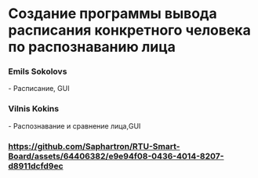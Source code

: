 <h1>Создание программы вывода расписания конкретного человека по распознаванию лица</h1>
<h3></h3>
<h3>Emils Sokolovs</h3>- Расписание, GUI
<h3>Vilnis Kokins</h3> - Распознавание и сравнение лица,GUI
<h3></h3>
<h3></h3>
<h3>

https://github.com/Saphartron/RTU-Smart-Board/assets/64406382/e9e94f08-0436-4014-8207-d8911dcfd9ec

</h3>



